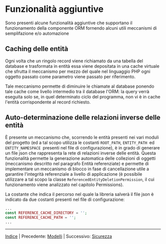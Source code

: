 # Funzionalità aggiuntive

Sono presenti alcune funzionalità aggiuntive che supportano il funzionamento della componente ORM fornendo alcuni utili meccanismi di semplifazione e/o automazione 

## Caching delle entità

Ogni volta che un ringolo record viene richiamato da una tabella del database e trasformata in entità essa viene depositata in una cache virtuale che sfrutta il meccanismo per mezzo del quale nel linguaggio PHP ogni oggetto passato come parametro viene passato per riferimento.

Tale meccanismo permette di diminuire le chiamate al database ponendo tale cache come livello intermedio tra il database l'ORM: la query verrà eseguita solo se, in quel determinato ciclo del programma, non vi è in cache l'entità corrispondente al record richiesto.

## Auto-determinazione delle relazioni inverse delle entità

È presente un meccanismo che, scorrendo le entità presenti nei vari moduli del progetto (ed a tal scopo utilizza le costanti `ROOT_PATH`, `ENTITY_PATH `ed `ENTITY_NAMESPACE `presenti nel file di configurazione), è in grado di generare un file json che rappresenta la rete di relazioni inverse delle entità. Questa funzionalità permette la generazione automatica delle collezioni di oggetti (meccanismo descritto nel paragrafo Entità referenziate) e permette di implementare un meccanismo di blocco in fase di cancellazione utile a garantire l'integrità referenziale a livello di applicazione (è possibile utilizzare a tal scopo la classe `ReferencedEntityDeletionPermission`, il cui funzionamento viene analizzato nel capitolo Permissions).

La costante che indica il percorso nel quale la libreria salverà il file json è indicato da due costanti presenti nel file di configurazione:

```php
...
const REFERENCE_CACHE_DIRECTORY = '';
const REFERENCE_CACHE_PATH = '';
...
```

* * *

[Indice](index.md) | Precedente: [Modelli](orm-models.md) | Successivo: [Sicurezza](securiy.md)


